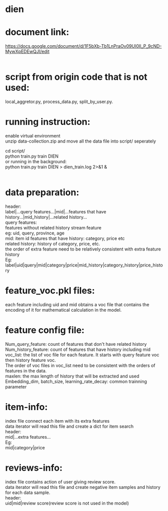 # dien

# document link:  
https://docs.google.com/document/d/1F5bXb-Tb1LnPraOv09UI0Il_P_9cND-MywXpEDEwQJI/edit  
<br/>

# script from origin code that is not used:  
local_aggretor.py, process_data.py, split_by_user.py. 

# running instruction:  
enable virtual environment  
unzip data-collection.zip and move all the data file into script/ seperately    

cd script/  
python train.py train DIEN  
or running in the background:  
python train.py train DIEN > dien_train.log 2>&1 &  
<br/>

# data preparation:  
header:  
label|...query features...|mid|...features that have history...|mid_history|...related history...  
query features:  
features without related history stream feature  
eg: uid, query, province, age  
mid: item id
features that have history: category, price etc  
related history: history of category, price, etc. <br/> 
the order of extra feature need to be relatively consistent with extra feature history  
Eg:  
label|uid|query|mid|category|price|mid_history|category_history|price_history  <br/> 

# feature_voc.pkl files:  
each feature including uid and mid obtains a voc file that contains the encoding of it for mathematical calculation in the model.  

# feature config file:  
Num_query_feature: count of features that don't have related history  
Num_history_feature: count of features that have history including mid
voc_list: the list of voc file for each feature. It starts with query feature voc then history feature voc.  
The order of voc files in voc_list need to be consistent with the orders of features in the data.  
maxlen: the max length of history that will be extracted and used  
Embedding_dim, batch_size, learning_rate_decay: common trainning parameter  <br/> 
# item-info:  
index file connect each item with its extra features  
data iterator will read this file and create a dict for item search  
header:  
mid|...extra features...  
Eg:  
mid|category|price  <br/> 
 
# reviews-info:  
index file contains action of user giving review score.  
data iterator will read this file and create negative item samples and history for each data sample.  
header:  
uid|mid|review score(review score is not used in the model)  





